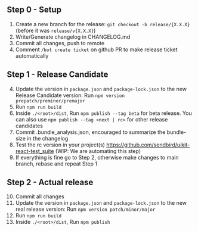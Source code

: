 ## Step 0 - Setup
1. Create a new branch for the release: `git checkout -b release/{X.X.X}` (before it was `release/v{X.X.X}`) 
2. Write/Generate changelog in CHANGELOG.md
3. Commit all changes, push to remote
4. Comment `/bot create ticket` on github PR to make release ticket automatically

## Step 1 - Release Candidate
4. Update the version in `package.json` and `package-lock.json` to the new Release Candidate version: Run `npm version prepatch/preminor/premajor`
5. Run `npm run build`
6. Inside `./<root>/dist`, Run `npm publish --tag beta` for beta release. You can also use `npm publish --tag <next | rc>` for other release candidates
7. Commit .bundle_analysis.json, encouraged to summarize the bundle-size in the changelog
8. Test the rc version in your project(s) https://github.com/sendbird/uikit-react-test_suite (WIP: We are automating this step)
9. If everything is fine go to Step 2, otherwise make changes to main branch, rebase and repeat Step 1

## Step 2 - Actual release
10. Commit all changes
11. Update the version in `package.json` and `package-lock.json` to the new real release version: Run `npm version patch/minor/major`
12. Run `npm run build`
13. Inside `./<root>/dist`, Run `npm publish`

